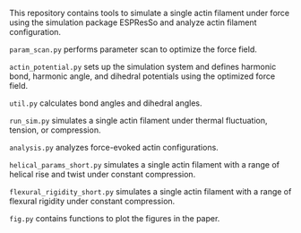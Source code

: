 This repository contains tools to simulate a single actin filament under force using the simulation package ESPResSo and analyze actin filament configuration.

`param_scan.py` performs parameter scan to optimize the force field.

`actin_potential.py` sets up the simulation system and defines harmonic bond, harmonic angle, and dihedral potentials using the optimized force field.

`util.py` calculates bond angles and dihedral angles.

`run_sim.py` simulates a single actin filament under thermal fluctuation, tension, or compression.

`analysis.py` analyzes force-evoked actin configurations.

`helical_params_short.py` simulates a single actin filament with a range of helical rise and twist under constant compression.

`flexural_rigidity_short.py` simulates a single actin filament with a range of flexural rigidity under constant compression.

`fig.py` contains functions to plot the figures in the paper.
